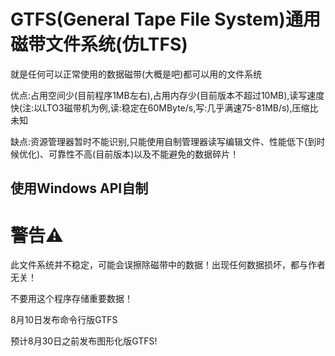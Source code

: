 # GTFS(General Tape File System)通用磁带文件系统(仿LTFS)
就是任何可以正常使用的数据磁带(大概是吧)都可以用的文件系统

优点:占用空间少(目前程序1MB左右),占用内存少(目前版本不超过10MB),读写速度快(注:以LTO3磁带机为例,读:稳定在60MByte/s,写:几乎满速75-81MB/s),压缩比未知

缺点:资源管理器暂时不能识别,只能使用自制管理器读写编辑文件、性能低下(到时候优化)、可靠性不高(目前版本)以及不能避免的数据碎片！

## 使用Windows API自制

# 警告⚠️

此文件系统并不稳定，可能会误擦除磁带中的数据！出现任何数据损坏，都与作者无关！

不要用这个程序存储重要数据！

8月10日发布命令行版GTFS

预计8月30日之前发布图形化版GTFS!
